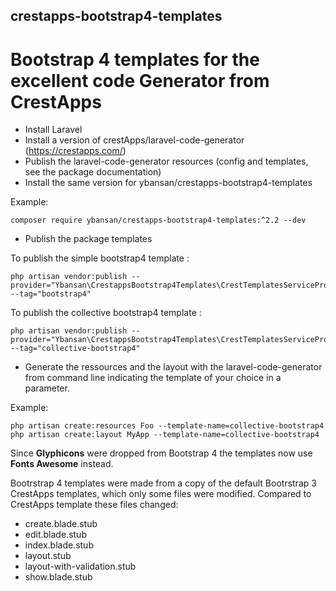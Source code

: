 ## crestapps-bootstrap4-templates

# Bootstrap 4 templates for the excellent code Generator from CrestApps

* Install Laravel
* Install a version of crestApps/laravel-code-generator (https://crestapps.com/)
* Publish the laravel-code-generator resources (config and templates, see the package documentation)
* Install the same version for ybansan/crestapps-bootstrap4-templates

Example:
```
composer require ybansan/crestapps-bootstrap4-templates:^2.2 --dev
```
* Publish the package templates

To publish the simple bootstrap4 template :
```
php artisan vendor:publish --provider="Ybansan\CrestappsBootstrap4Templates\CrestTemplatesServiceProvider" --tag="bootstrap4"
```

To publish the collective bootstrap4 template :
```
php artisan vendor:publish --provider="Ybansan\CrestappsBootstrap4Templates\CrestTemplatesServiceProvider" --tag="collective-bootstrap4"
```
* Generate the ressources and the layout with the laravel-code-generator from command line indicating the template of your choice in a parameter.

Example:
```
php artisan create:resources Foo --template-name=collective-bootstrap4
php artisan create:layout MyApp --template-name=collective-bootstrap4
```	
Since **Glyphicons** were dropped from Bootstrap 4 the templates now use **Fonts Awesome** instead.

Bootrstrap 4 templates were made from a copy of the default Bootrstrap 3 CrestApps templates, which only some files were modified.
Compared to CrestApps template these files changed:
* create.blade.stub
* edit.blade.stub
* index.blade.stub
* layout.stub
* layout-with-validation.stub
* show.blade.stub
